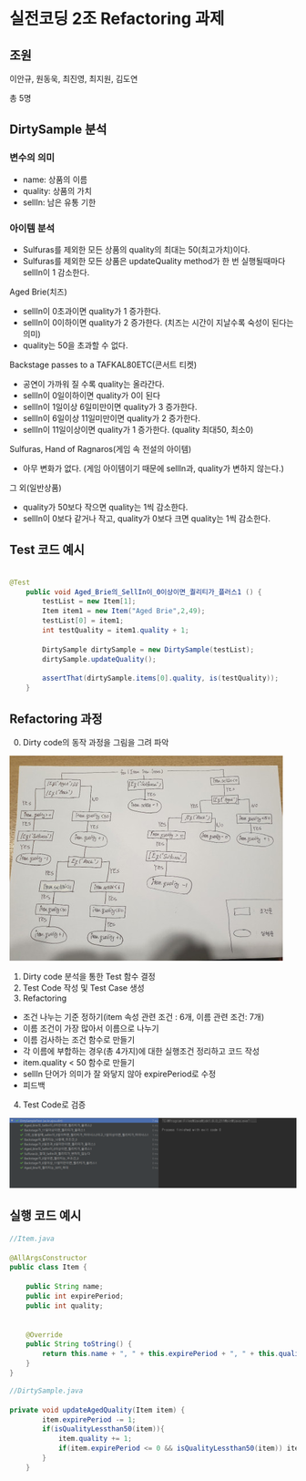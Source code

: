 # 실전코딩 2조 Refactoring 과제 

## 조원
이안규, 원동욱, 최진영, 최지원, 김도연 

총 5명

## DirtySample 분석

### 변수의 의미
- name: 상품의 이름
- quality: 상품의 가치
- sellIn: 남은 유통 기한

### 아이템 분석
- Sulfuras를 제외한 모든 상품의 quality의 최대는 50(최고가치)이다.
- Sulfuras를 제외한 모든 상품은 updateQuality method가 한 번 실행될때마다 sellIn이 1 감소한다.

Aged Brie(치즈)
- sellIn이 0초과이면 quality가 1 증가한다.
- sellIn이 0이하이면 quality가 2 증가한다.
(치즈는 시간이 지날수록 숙성이 된다는 의미)
- quality는 50을 초과할 수 없다.

Backstage passes to a TAFKAL80ETC(콘서트 티켓)
- 공연이 가까워 질 수록 quality는 올라간다. 
- sellIn이 0일이하이면 quality가 0이 된다
- sellIn이 1일이상 6일미만이면 quality가 3 증가한다.
- sellIn이 6일이상 11일미만이면 quality가 2 증가한다.
- sellIn이 11일이상이면 quality가 1 증가한다.
(quality 최대50, 최소0)

Sulfuras, Hand of Ragnaros(게임 속 전설의 아이템)
- 아무 변화가 없다.
(게임 아이템이기 때문에 sellIn과, quality가 변하지 않는다.)

그 외(일반상품)
- quality가 50보다 작으면 quality는 1씩 감소한다.
- sellIn이 0보다 같거나 작고, quality가 0보다 크면 quality는 1씩 감소한다.

## Test 코드 예시
```java

@Test
    public void Aged_Brie의_SellIn이_0이상이면_퀄리티가_플러스1 () {
        testList = new Item[1];
        Item item1 = new Item("Aged Brie",2,49);
        testList[0] = item1;
        int testQuality = item1.quality + 1;

        DirtySample dirtySample = new DirtySample(testList);
        dirtySample.updateQuality();

        assertThat(dirtySample.items[0].quality, is(testQuality));
    }
```

## Refactoring 과정
0. Dirty code의 동작 과정을 그림을 그려 파악

![dirtycodeGraph](./dirtycodeResizeGraph.jpg)

1. Dirty code 분석을 통한 Test 함수 결정
2. Test Code 작성 및 Test Case 생성
3. Refactoring
- 조건 나누는 기준 정하기(item 속성 관련 조건 : 6개, 이름 관련 조건: 7개)
- 이름 조건이 가장 많아서 이름으로 나누기
- 이름 검사하는 조건 함수로 만들기
- 각 이름에 부합하는 경우(총 4가지)에 대한 실행조건 정리하고 코드 작성
- item.quality < 50 함수로 만들기
- sellIn 단어가 의미가 잘 와닿지 않아 expirePeriod로 수정
- 피드백

4. Test Code로 검증

![resultTestDemo](./resultTestDemo.PNG)




## 실행 코드 예시
```java
//Item.java

@AllArgsConstructor
public class Item {

    public String name;
    public int expirePeriod;
    public int quality;


    @Override
    public String toString() {
        return this.name + ", " + this.expirePeriod + ", " + this.quality;
    }
}

```

```java
//DirtySample.java

private void updateAgedQuality(Item item) {
        item.expirePeriod -= 1;
        if(isQualityLessthan50(item)){
            item.quality += 1;
            if(item.expirePeriod <= 0 && isQualityLessthan50(item)) item.quality += 1;
        }
    }

```

